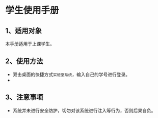 # 学生使用手册

## 1、适用对象

本手册适用于上课学生。

## 2、使用方法

- 双击桌面的快捷方式`实验室系统`，输入自己的学号进行登录。
- 

## 3、注意事项

- 系统并未进行安全防护，切勿对该系统进行注入等行为，否则后果自负。